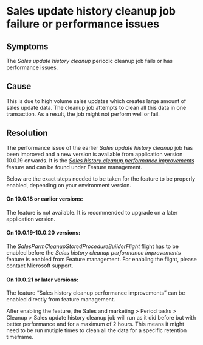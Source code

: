 # Sales update history cleanup job failure or performance issues 

## Symptoms 

The *Sales update history cleanup* periodic cleanup job fails or has performance issues.  

 

## Cause 

This is due to high volume sales updates which creates large amount of sales update data. The cleanup job attempts to clean all this data in one transaction. As a result, the job might not perform well or fail. 

 

## Resolution 

The performance issue of the earlier *Sales update history cleanup* job has been improved and a new version is available from application version 10.0.19 onwards. It is the [*Sales history cleanup performance improvements*](../sales-marketing/sales-update-history-cleanup-performance-improvements.md) feature and can be found under Feature management. 

Below are the exact steps needed to be taken for the feature to be properly enabled, depending on your environment version. 

#### On 10.0.18 or earlier versions: 

The feature is not available. It is recommended to upgrade on a later application version.  

#### On 10.0.19-10.0.20 versions: 

The *SalesParmCleanupStoredProcedureBuilderFlight* flight has to be enabled before the *Sales history cleanup performance improvements* feature is enabled from Feature management. For enabling the flight, please contact Microsoft support. 

#### On 10.0.21 or later versions: 

The feature “Sales history cleanup performance improvements” can be enabled directly from feature management. 

 

After enabling the feature, the Sales and marketing > Period tasks > Cleanup > Sales update history cleanup job will run as it did before but with better performance and for a maximum of 2 hours. This means it might need to be run mutiple times to clean all the data for a specific retention timeframe.   
